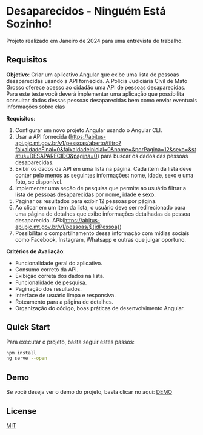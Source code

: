 # Desaparecidos - Ninguém Está Sozinho!

Projeto realizado em Janeiro de 2024 para uma entrevista de trabalho.

## Requisitos

**Objetivo**: Criar um aplicativo Angular que exibe uma lista de pessoas desaparecidas usando a API fornecida. A Polícia Judiciária Civil de Mato Grosso oferece acesso ao cidadão uma API de pessoas desaparecidas. Para este teste você deverá implementar uma aplicação que possibilita consultar dados dessas pessoas desaparecidas bem como enviar eventuais informações sobre elas

**Requisitos**:

1. Configurar um novo projeto Angular usando o Angular CLI.
1. Usar a API fornecida (https://abitus-api.pjc.mt.gov.br/v1/pessoas/aberto/filtro?faixaIdadeFinal=0&faixaIdadeInicial=0&nome=&porPagina=12&sexo=&status=DESAPARECIDO&pagina=0) para buscar os dados das pessoas desaparecidas.
1. Exibir os dados da API em uma lista na página. Cada item da lista deve conter pelo menos as seguintes informações: nome, idade, sexo e uma foto, se disponível.
1. Implementar uma seção de pesquisa que permite ao usuário filtrar a lista de pessoas desaparecidas por nome, idade e sexo.
1. Paginar os resultados para exibir 12 pessoas por página.
1. Ao clicar em um item da lista, o usuário deve ser redirecionado para uma página de detalhes que exibe informações detalhadas da pessoa desaparecida. API:(https://abitus-api.pjc.mt.gov.br/v1/pessoas/${idPessoa})
1. Possibilitar o compartilhamento dessa informação com mídias sociais como Facebook, Instagram, Whatsapp e outras que julgar oportuno.

**Critérios de Avaliação**:
- Funcionalidade geral do aplicativo.
- Consumo correto da API.
- Exibição correta dos dados na lista.
- Funcionalidade de pesquisa.
- Paginação dos resultados.
- Interface de usuário limpa e responsiva.
- Roteamento para a página de detalhes.
- Organização do código, boas práticas de desenvolvimento Angular.

## Quick Start

Para executar o projeto, basta seguir estes passos:

```bash
npm install
ng serve --open
```

## Demo

Se você deseja ver o demo do projeto, basta clicar no aqui: [DEMO](https://desaparecidos-a1398.web.app)

## License

[MIT](LICENSE)
